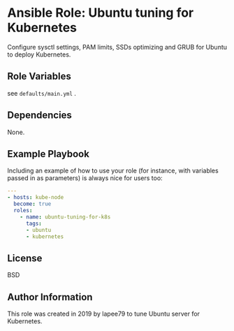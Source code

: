 Ansible Role: Ubuntu tuning for Kubernetes
=========

Configure sysctl settings, PAM limits, SSDs optimizing and GRUB for Ubuntu to deploy Kubernetes.

Role Variables
--------------

see `defaults/main.yml` .

Dependencies
------------

None.

Example Playbook
----------------

Including an example of how to use your role (for instance, with variables passed in as parameters) is always nice for users too:

```yaml
---
- hosts: kube-node
  become: true
  roles:
    - name: ubuntu-tuning-for-k8s
      tags:
      - ubuntu
      - kubernetes
```

License
-------

BSD

Author Information
------------------

This role was created in 2019 by lapee79 to tune Ubuntu server for Kubernetes.
